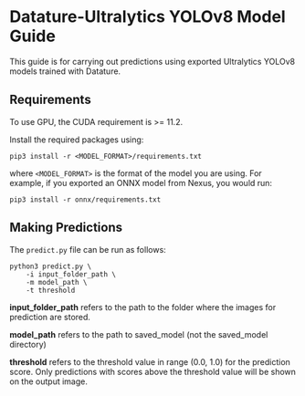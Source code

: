 # Datature-Ultralytics YOLOv8 Model Guide

This guide is for carrying out predictions using exported Ultralytics YOLOv8 models trained with Datature.

## Requirements

To use GPU, the CUDA requirement is >= 11.2.

Install the required packages using:

`pip3 install -r <MODEL_FORMAT>/requirements.txt`

where `<MODEL_FORMAT>` is the format of the model you are using. For example, if you exported an ONNX model from Nexus, you would run:

`pip3 install -r onnx/requirements.txt`

## Making Predictions

The `predict.py` file can be run as follows:

```shell
python3 predict.py \
    -i input_folder_path \
    -m model_path \
    -t threshold
```

**input_folder_path** refers to the path to the folder where the images for prediction are stored.

**model_path** refers to the path to saved_model (not the saved_model directory)

**threshold** refers to the threshold value in range (0.0, 1.0) for the prediction score. Only predictions with scores above the threshold value will be shown on the output image.
